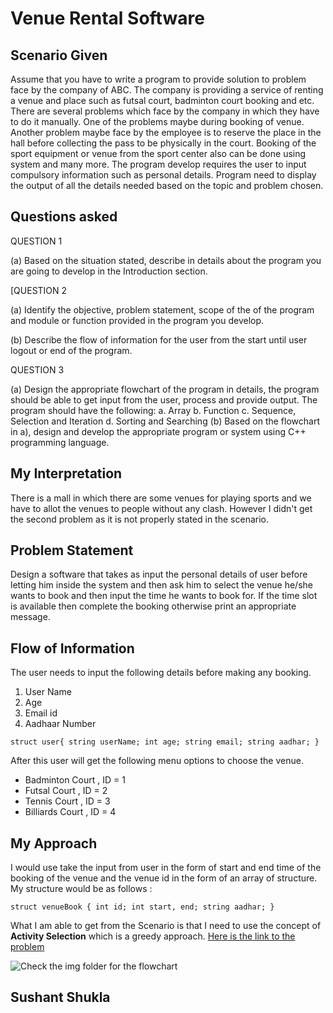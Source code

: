 # Venue Rental Software

## Scenario Given

Assume that you have to write a program to provide solution to problem face by the company of ABC. The company is providing a service of renting a venue and place such as futsal court, badminton court booking and etc. There are several problems which face by the company in which they have to do it manually. One of the problems maybe during booking of venue. Another problem maybe face by the employee is to reserve the place in the hall before collecting the pass to be physically in the court. Booking of the sport equipment or venue from the sport center also can be done using system and many more. The program develop requires the user to input compulsory information such as personal details. Program need to display the output of all the details needed based on the topic and problem chosen.

## Questions asked

QUESTION 1

(a) Based on the situation stated, describe in details about the program you are going to develop in the Introduction section.

[QUESTION 2

(a) Identify the objective, problem statement, scope of the of the program and module or function provided in the program you develop.

(b) Describe the flow of information for the user from the start until user logout or end of the program.

QUESTION 3

(a) Design the appropriate flowchart of the program in details, the program should be able
to get input from the user, process and provide output. The program should have the
following:
a. Array
b. Function
c. Sequence, Selection and Iteration
d. Sorting and Searching
(b) Based on the flowchart in a), design and develop the appropriate program or system
using C++ programming language.

## My Interpretation

There is a mall in which there are some venues for playing sports and we have to allot the venues to people without any clash. However I didn't get the second problem as it is not properly stated in the scenario.

## Problem Statement

Design a software that takes as input the personal details of user before letting him inside the system and then ask him to select the venue he/she wants to book and then input the time he wants to book for. If the time slot is available then complete the booking otherwise print an appropriate message.

## Flow of Information

The user needs to input the following details before making any booking.

1. User Name
2. Age
3. Email id
4. Aadhaar Number

`struct user{
    string userName;
    int age;
    string email;
    string aadhar;
}`

After this user will get the following menu options to choose the venue.

* Badminton Court , ID = 1
* Futsal Court ,    ID = 2
* Tennis Court ,    ID = 3
* Billiards Court , ID = 4

## My Approach

I would use take the input from user in the form of start and end time of the booking of the venue and the venue id in the form of an array of structure. My structure would be as follows :

`struct venueBook {
    int id;
    int start, end;
    string aadhar;
}`

What I am able to get from the Scenario is that I need to use the concept of **Activity Selection** which is a greedy approach. [Here is the link to the problem](https://www.geeksforgeeks.org/activity-selection-problem-greedy-algo-1/)

![ Check the img folder for the flowchart](https://github.com/Mr-Sushant/VenueRental/img/flow.png "Flowchart")

## Sushant Shukla
